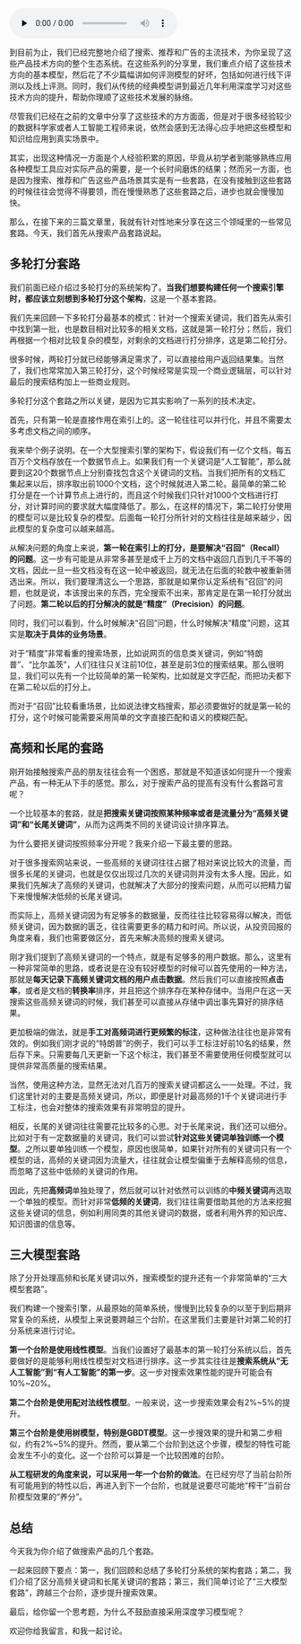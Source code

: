 <audio id="audio" title="142 | 数据科学家必备套路之一：搜索套路" controls="" preload="none"><source id="mp3" src="https://static001.geekbang.org/resource/audio/71/84/71b54699ffbf6068205aa49d37b7ec84.mp3"></audio>

到目前为止，我们已经完整地介绍了搜索、推荐和广告的主流技术，为你呈现了这些产品技术方向的整个生态系统。在这些系列的分享里，我们重点介绍了这些技术方向的基本模型，然后花了不少篇幅讲如何评测模型的好坏，包括如何进行线下评测以及线上评测。同时，我们从传统的经典模型讲到最近几年利用深度学习对这些技术方向的提升，帮助你理顺了这些技术发展的脉络。

尽管我们已经在之前的文章中分享了这些技术的方方面面，但是对于很多经验较少的数据科学家或者人工智能工程师来说，依然会感到无法得心应手地把这些模型和知识给应用到真实场景中。

其实，出现这种情况一方面是个人经验积累的原因，毕竟从初学者到能够熟练应用各种模型工具应对实际产品的需要，是一个长时间磨炼的结果；然而另一方面，也是因为搜索、推荐和广告这些产品场景其实是有一些套路，在没有接触到这些套路的时候往往会觉得不得要领，而在慢慢熟悉了这些套路之后，进步也就会慢慢加快。

那么，在接下来的三篇文章里，我就有针对性地来分享在这三个领域里的一些常见套路。今天，我们首先从搜索产品套路说起。

## 多轮打分套路

我们前面已经介绍过多轮打分的系统架构了。**当我们想要构建任何一个搜索引擎时，都应该立刻想到多轮打分这个架构**，这是一个基本套路。

我们先来回顾一下多轮打分最基本的模式：针对一个搜索关键词，我们首先从索引中找到第一批，也是数目相对比较多的相关文档，这就是第一轮打分；然后，我们再根据一个相对比较复杂的模型，对剩余的文档进行打分排序，这是第二轮打分。

很多时候，两轮打分就已经能够满足需求了，可以直接给用户返回结果集。当然了，我们也常常加入第三轮打分，这个时候经常是实现一个商业逻辑层，可以针对最后的搜索结构加上一些商业规则。

多轮打分这个套路之所以关键，是因为它其实影响了一系列的技术决定。

首先，只有第一轮是直接作用在索引上的。这一轮往往可以并行化，并且不需要太多考虑文档之间的顺序。

我来举个例子说明。在一个大型搜索引擎的架构下，假设我们有一亿个文档，每五百万个文档存放在一个数据节点上。如果我们有一个关键词是“人工智能”，那么就要到这20个数据节点上分别查找包含这个关键词的文档。当我们把所有的文档汇集起来以后，排序取出前1000个文档，这个时候就进入第二轮。最简单的第二轮打分是在一个计算节点上进行的，而且这个时候我们只针对1000个文档进行打分，对计算时间的要求就大幅度降低了。那么，在这样的情况下，第二轮打分使用的模型可以是比较复杂的模型。后面每一轮打分所针对的文档往往是越来越少，因此模型的复杂度可以越来越高。

从解决问题的角度上来说，**第一轮在索引上的打分，是要解决“召回”（Recall）的问题**。这一步有可能是从非常多甚至是成千上万的文档中返回几百到几千不等的文档，因此一旦一些文档没有在这一轮中被返回，就无法在后面的轮数中被重新筛选出来。所以，我们要理清这么一个思路，那就是如果你认定系统有“召回”的问题，也就是说，本该搜出来的东西，完全搜索不出来，那肯定是在第一轮打分就出了问题。**第二轮以后的打分解决的就是“精度”（Precision）的问题**。

同时，我们可以看到，什么时候解决“召回”问题，什么时候解决“精度”问题，这其实是**取决于具体的业务场景**。

对于“精度”非常看重的搜索场景，比如说网页的信息类关键词，例如“特朗普”、“比尔盖茨”，人们往往只关注前10位，甚至是前3位的搜索结果。那么很明显，我们可以先有一个比较简单的第一轮架构，比如就是文字匹配，而把功夫都下在第二轮以后的打分上。

而对于“召回”比较看重场景，比如说法律文档搜索，那必须要做好的就是第一轮的打分，这个时候可能需要采用简单的文字直接匹配和语义的模糊匹配。

## 高频和长尾的套路

刚开始接触搜索产品的朋友往往会有一个困惑，那就是不知道该如何提升一个搜索产品，有一种无从下手的感觉。那么，对于搜索产品的提高有没有什么套路可言呢？

一个比较基本的套路，就是**把搜索关键词按照某种频率或者是流量分为“高频关键词”和“长尾关键词”**，从而为这两类不同的关键词设计排序算法。

为什么要把关键词按照频率分开呢？我来介绍一下最主要的思路。

对于很多搜索网站来说，一些高频的关键词往往占据了相对来说比较大的流量，而很多长尾的关键词，也就是仅仅出现过几次的关键词则并没有太多人搜。因此，如果我们先解决了高频的关键词，也就解决了大部分的搜索问题，从而可以把精力留下来慢慢解决低频的长尾关键词。

而实际上，高频关键词因为有足够多的数据量，反而往往比较容易得以解决，而低频关键词，因为数据的匮乏，往往需要更多的精力和时间。所以说，从投资回报的角度来看，我们也需要做区分，首先来解决高频的搜索关键词。

刚才我们提到了高频关键词的一个特点，就是有足够多的用户数据。那么，这里有一种非常简单的思路，或者说是在没有较好模型的时候可以首先使用的一种方法，那就是**每天记录下高频关键词文档的用户点击数据**。然后我们可以直接按照**点击率**，或者是文档的**转换率**排序，并且把这个排序存在某种存储中。当用户在这一天搜索这些高频关键词的时候，我们甚至可以直接从存储中调出事先算好的排序结果。

更加极端的做法，就是**手工对高频词进行更频繁的标注**，这种做法往往也是非常有效的。例如我们刚才说的“特朗普”的例子，我们可以手工标注好前10名的结果，然后存下来。只需要每几天更新一下这个标注，我们甚至不需要使用任何模型就可以提供非常高质量的搜索结果。

当然，使用这种方法，显然无法对几百万的搜索关键词都这么一一处理。不过，我们这里针对的主要是高频关键词，所以，即便是针对最高频的1千个关键词进行手工标注，也会对整体的搜索效果有非常明显的提升。

相反，长尾的关键词往往需要花比较多的心思。对于长尾来说，我们还可以细分。比如对于有一定数据量的关键词，我们可以尝试**针对这些关键词单独训练一个模型**。之所以要单独训练一个模型，原因也很简单，如果针对所有的关键词只有一个模型的话，高频的关键词因为流量大，往往就会让模型偏重于去解释高频的信息，而忽略了这些中低频的关键词的作用。

因此，先把**高频词**单独处理了，然后就可以针对依然可以训练的**中频关键词**再选取一个单独的模型。而针对非常**低频的关键词**，我们往往需要借助其他的方法来挖掘这些关键词的信息，例如利用同类的其他关键词的数据，或者利用外界的知识库、知识图谱的信息等。

## 三大模型套路

除了分开处理高频和长尾关键词以外，搜索模型的提升还有一个非常简单的“三大模型套路”。

我们构建一个搜索引擎，从最原始的简单系统，慢慢到比较复杂的以至于到后期非常复杂的系统，从模型上来说要跨越三个台阶。在这里我们主要是针对第二轮的打分系统来进行讨论。

**第一个台阶是使用线性模型**。当我们设置好了最基本的第一轮打分系统以后，首先要做好的是能够利用线性模型对文档进行排序。这一步其实往往是**搜索系统从“无人工智能”到“有人工智能”的第一步**。这一步对搜索效果性能的提升可能会有10%~20%。

**第二个台阶是使用配对法线性模型**。一般来说，这一步搜索效果会有2%~5%的提升。

**第三个台阶是使用树模型，特别是GBDT模型**。这一步搜效果的提升和第二步相似，约有2%~5%的提升。然而，要从第二个台阶到达这个步骤，模型的特性可能会发生不小的变化。这一个台阶可以算是一个比较困难的台阶。

**从工程研发的角度来说，可以采用一年一个台阶的做法**。在已经穷尽了当前台阶所有可能用到的特性以后，再进入到下一个台阶，也就是说要尽可能地“榨干”当前台阶模型效果的“养分”。

## 总结

今天我为你介绍了做搜索产品的几个套路。

一起来回顾下要点：第一，我们回顾和总结了多轮打分系统的架构套路；第二，我们介绍了区分高频关键词和长尾关键词的套路；第三，我们简单讨论了“三大模型套路”，跨越三个台阶，逐步提升搜索效果。

最后，给你留一个思考题，为什么不鼓励直接采用深度学习模型呢？

欢迎你给我留言，和我一起讨论。


